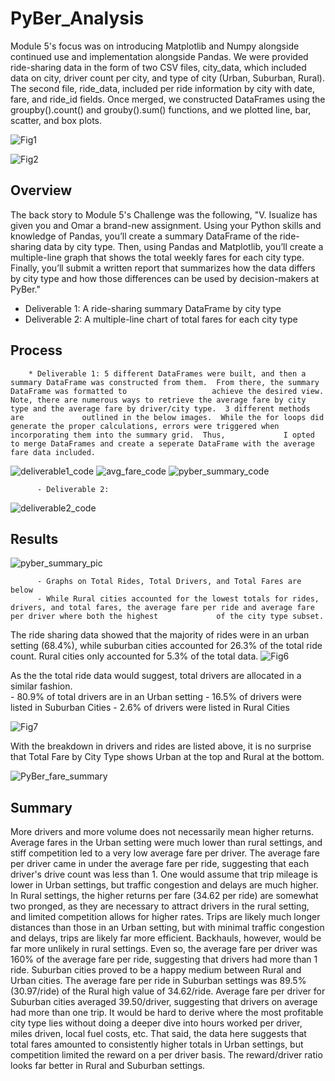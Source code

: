 # PyBer_Analysis
Module 5's focus was on introducing Matplotlib and Numpy alongside continued use and implementation alongside Pandas.  We were provided ride-sharing data in the form of two CSV files, city_data, which included data on city, driver count per city, and type of city (Urban, Suburban, Rural).  The second file, ride_data, included per ride information by city with date, fare, and ride_id fields.  Once merged, we constructed DataFrames using the groupby().count() and grouby().sum() functions, and we plotted line, bar, scatter, and box plots.
          
![Fig1](https://user-images.githubusercontent.com/88443672/133950993-9e9bbb90-8a34-4208-ae09-29f196117501.png)

![Fig2](https://user-images.githubusercontent.com/88443672/133950848-72876feb-2a21-4d4d-a329-a30f3ca8e771.png)


## Overview
The back story to Module 5's Challenge was the following, "V. Isualize has given you and Omar a brand-new assignment. Using your Python skills and knowledge of Pandas, you’ll create a summary DataFrame of the ride-sharing data by city type. Then, using Pandas and Matplotlib, you’ll create a multiple-line graph that shows the total weekly fares for each city type. Finally, you’ll submit a written report that summarizes how the data differs by city type and how those differences can be used by decision-makers at PyBer."
  - Deliverable 1: A ride-sharing summary DataFrame by city type
  - Deliverable 2: A multiple-line chart of total fares for each city type

## Process
        * Deliverable 1: 5 different DataFrames were built, and then a summary DataFrame was constructed from them.  From there, the summary DataFrame was formatted to                   achieve the desired view.  Note, there are numerous ways to retrieve the average fare by city type and the average fare by driver/city type.  3 different methods are             outlined in the below images.  While the for loops did generate the proper calculations, errors were triggered when incorporating them into the summary grid.  Thus,             I opted to merge DataFrames and create a seperate DataFrame with the average fare data included.

![deliverable1_code](https://user-images.githubusercontent.com/88443672/133951388-f4e98237-8ece-4316-b50e-257d895b7528.png)
![avg_fare_code](https://user-images.githubusercontent.com/88443672/133951394-9ad0afcd-6bd3-42e5-b10d-bf75093c255e.png)
![pyber_summary_code](https://user-images.githubusercontent.com/88443672/133951396-2866976f-27f3-4ca1-8d7a-d01a3211bf68.png)

          - Deliverable 2:
          
![deliverable2_code](https://user-images.githubusercontent.com/88443672/133951694-b71dc7a0-f662-4162-9144-10b38c81c216.png)
          

## Results
![pyber_summary_pic](https://user-images.githubusercontent.com/88443672/133951848-c635dcf2-19c0-4d5b-ac68-7b4875328180.png)
          
          - Graphs on Total Rides, Total Drivers, and Total Fares are below
          - While Rural cities accounted for the lowest totals for rides, drivers, and total fares, the average fare per ride and average fare per driver where both the highest             of the city type subset.

The ride sharing data showed that the majority of rides were in an urban setting (68.4%), while suburban cities accounted for 26.3% of the total ride count.  Rural cities only accounted for 5.3% of the total data.
![Fig6](https://user-images.githubusercontent.com/88443672/133951019-75311c65-6a69-483f-aeb5-58002fb610eb.png)

As the the total ride data would suggest, total drivers are allocated in a similar fashion.  
          - 80.9% of total drivers are in an Urban setting
          - 16.5% of drivers were listed in Suburban Cities
          - 2.6% of drivers were listed in Rural Cities
          
![Fig7](https://user-images.githubusercontent.com/88443672/133951021-a58a69a9-784a-4430-9a8e-385dcdf113fb.png)

With the breakdown in drivers and rides are listed above, it is no surprise that Total Fare by City Type shows Urban at the top and Rural at the bottom.

![PyBer_fare_summary](https://user-images.githubusercontent.com/88443672/133951026-ddada471-e518-41f0-90c0-3f6e437f6eb2.png)


## Summary
More drivers and more volume does not necessarily mean higher returns.  Average fares in the Urban setting were much lower than rural settings, and stiff competition led to a very low average fare per driver.  The average fare per driver came in under the average fare per ride, suggesting that each driver's drive count was less than 1.  One would assume that trip mileage is lower in Urban settings, but traffic congestion and delays are much higher.  In Rural settings, the higher returns per fare (34.62 per ride) are somewhat two pronged, as they are necessary to attract drivers in the rural setting, and limited competition allows for higher rates.  Trips are likely much longer distances than those in an Urban setting, but with minimal traffic congestion and delays, trips are likely far more efficient.  Backhauls, however, would be far more unlikely in rural settings.  Even so, the average fare per driver was 160% of the average fare per ride, suggesting that drivers had more than 1 ride.  Suburban cities proved to be a happy medium between Rural and Urban cities.  The average fare per ride in Suburban settings was 89.5% (30.97/ride) of the Rural high value of 34.62/ride.  Average fare per driver for Suburban cities averaged 39.50/driver, suggesting that drivers on average had more than one trip.  It would be hard to derive where the most profitable city type lies without doing a deeper dive into hours worked per driver, miles driven, local fuel costs, etc.   That said, the data here suggests that total fares amounted to consistently higher totals in Urban settings, but competition limited the reward on a per driver basis.  The reward/driver ratio looks far better in Rural and Suburban settings.
